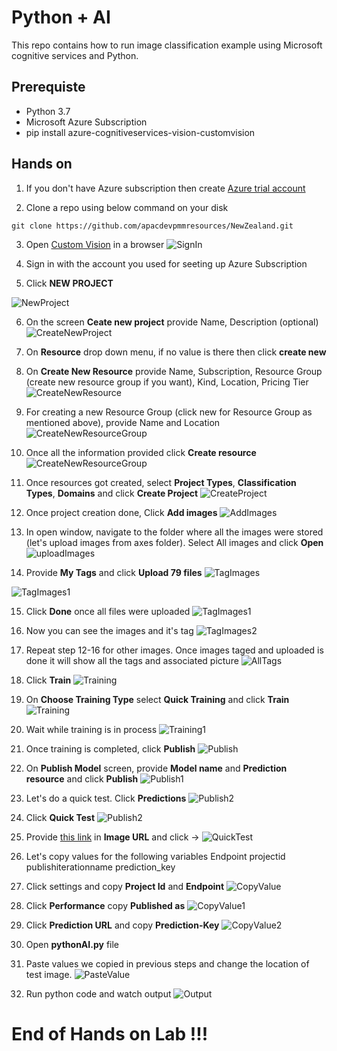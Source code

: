 # Python + AI
This repo contains how to run image classification example using Microsoft cognitive services  and Python. 


## Prerequiste
- Python 3.7
- Microsoft Azure Subscription
- pip install azure-cognitiveservices-vision-customvision

## Hands on

1. If you don't have Azure subscription then create [Azure trial account](https://azure.microsoft.com/en-us/free/?wt.mc_id=AID2463800_QSG_SCL_361865&ocid=AID2463800_QSG_SCL_361865&utm_medium=Owned%20%26%20Operated&utm_campaign=FY20_APAC_Dev%20Community_CFT_Internal%20Social)

2. Clone a repo using below command on your disk

  ```
  git clone https://github.com/apacdevpmmresources/NewZealand.git
  ```

3. Open [Custom Vision](https://www.customvision.ai/) in a browser
 ![SignIn](/Python-AI/HandsOnImages/0.png)


4. Sign in with the account you used for seeting up Azure Subscription


5. Click **NEW PROJECT**

![NewProject](/Python-AI/HandsOnImages/1.png)

6. On the screen **Ceate new project** provide Name, Description (optional) 
![CreateNewProject](/Python-AI/HandsOnImages/2.png)

7. On **Resource** drop down menu, if no value is there then click **create new**

8. On **Create New Resource** provide Name, Subscription, Resource Group (create new resource group if you want), Kind, Location, Pricing Tier
![CreateNewResource](/Python-AI/HandsOnImages/3-0.png)

9.  For creating a new Resource Group (click new for Resource Group as mentioned above), provide Name and Location 
![CreateNewResourceGroup](/Python-AI/HandsOnImages/3-1.png)

10. Once all the information provided click **Create resource**
![CreateNewResourceGroup](/Python-AI/HandsOnImages/4.png)

11. Once resources got created, select **Project Types**, **Classification Types**, **Domains** and click **Create Project**
![CreateProject](/Python-AI/HandsOnImages/5.png)

12. Once project creation done, Click **Add images**
![AddImages](/Python-AI/HandsOnImages/6.png)

13. In open window, navigate to the folder where all the images were stored (let's upload images from axes folder). Select All images and click **Open**
![uploadImages](/Python-AI/HandsOnImages/7.png)

14. Provide **My Tags** and click **Upload 79 files**
![TagImages](/Python-AI/HandsOnImages/8.png)

![TagImages1](/Python-AI/HandsOnImages/8-1.png)


15. Click **Done** once all files were uploaded
![TagImages1](/Python-AI/HandsOnImages/8-2.png)

16. Now you can see the images and it's tag
![TagImages2](/Python-AI/HandsOnImages/9.png)

17. Repeat step 12-16 for other images. Once images taged and uploaded is done it will show all the tags and associated picture
![AllTags](/Python-AI/HandsOnImages/10.png)

18. Click **Train** 
![Training](/Python-AI/HandsOnImages/11.png)

19. On **Choose Training Type** select **Quick Training** and click **Train**
![Training](/Python-AI/HandsOnImages/12.png)

20. Wait while training is in process
![Training1](/Python-AI/HandsOnImages/13.png)

21. Once training is completed, click **Publish**
![Publish](/Python-AI/HandsOnImages/14.png)

22. On **Publish Model** screen, provide **Model name** and **Prediction resource** and click **Publish**
![Publish1](/Python-AI/HandsOnImages/15.png)

23. Let's do a quick test. Click **Predictions** 
![Publish2](/Python-AI/HandsOnImages/16.png)

24. Click **Quick Test**
![Publish2](/Python-AI/HandsOnImages/17.png)

25. Provide [this link](https://www.sportforaction.com/wp-content/uploads/2017/08/Ski-Helmet-Ultralight-Sking-Helmet-CE-Certification-Snow-Ski-Skateboard-Snowboard-Helmet-55-61CM.jpg) in **Image URL** and click -> 
![QuickTest](/Python-AI/HandsOnImages/18.png)

26. Let's copy values for the following variables
    Endpoint
    projectid
    publishiterationname
    prediction_key
    
27. Click settings and copy **Project Id** and **Endpoint**
![CopyValue](/Python-AI/HandsOnImages/19.png)

28. Click **Performance** copy **Published as** 
 ![CopyValue1](/Python-AI/HandsOnImages/20.png)

29. Click **Prediction URL** and copy **Prediction-Key**
![CopyValue2](/Python-AI/HandsOnImages/21.png) 

30. Open **pythonAI.py** file

31. Paste values we copied in previous steps and change the location of test image. 
![PasteValue](/Python-AI/HandsOnImages/22.png)

32. Run python code and watch output
![Output](/Python-AI/HandsOnImages/23.png)


# End of Hands on Lab !!!